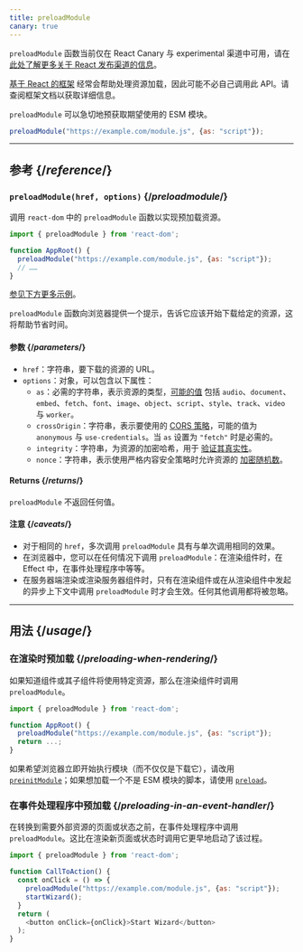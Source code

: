 ```yaml
---
title: preloadModule
canary: true
---
```


<Canary>

`preloadModule` 函数当前仅在 React Canary 与 experimental 渠道中可用，请在 [此处了解更多关于 React 发布渠道的信息](/community/versioning-policy#all-release-channels)。

</Canary>

<Note>

[基于 React 的框架](/learn/start-a-new-react-project) 经常会帮助处理资源加载，因此可能不必自己调用此 API。请查阅框架文档以获取详细信息。

</Note>

<Intro>

`preloadModule` 可以急切地预获取期望使用的 ESM 模块。

```js
preloadModule("https://example.com/module.js", {as: "script"});
```

</Intro>

<InlineToc />

---

## 参考 {/*reference*/}

### `preloadModule(href, options)` {/*preloadmodule*/}

 调用 `react-dom` 中的 `preloadModule` 函数以实现预加载资源。

```js
import { preloadModule } from 'react-dom';

function AppRoot() {
  preloadModule("https://example.com/module.js", {as: "script"});
  // ……
}

```

[参见下方更多示例](#usage)。

`preloadModule` 函数向浏览器提供一个提示，告诉它应该开始下载给定的资源，这将帮助节省时间。

#### 参数 {/*parameters*/}

* `href`：字符串，要下载的资源的 URL。
* `options`：对象，可以包含以下属性：
  *  `as`：必需的字符串，表示资源的类型，[可能的值](https://developer.mozilla.org/zh-CN/docs/Web/HTML/Element/link#as) 包括 `audio`、`document`、`embed`、`fetch`、`font`、`image`、`object`、`script`、`style`、`track`、`video` 与 `worker`。
  *  `crossOrigin`：字符串，表示要使用的 [CORS 策略](https://developer.mozilla.org/zh-CN/docs/Web/HTML/Attributes/crossorigin)，可能的值为 `anonymous` 与 `use-credentials`。当 `as` 设置为 `"fetch"` 时是必需的。
  *  `integrity`：字符串，为资源的加密哈希，用于 [验证其真实性](https://developer.mozilla.org/zh-CN/docs/Web/Security/Subresource_Integrity)。
  *  `nonce`：字符串，表示使用严格内容安全策略时允许资源的 [加密随机数](https://developer.mozilla.org/zh-CN/docs/Web/HTML/Global_attributes/nonce)。


#### Returns {/*returns*/}

`preloadModule` 不返回任何值。

#### 注意 {/*caveats*/}

* 对于相同的 `href`，多次调用 `preloadModule` 具有与单次调用相同的效果。
* 在浏览器中，您可以在任何情况下调用 `preloadModule`：在渲染组件时，在 Effect 中，在事件处理程序中等等。
* 在服务器端渲染或渲染服务器组件时，只有在渲染组件或在从渲染组件中发起的异步上下文中调用 `preloadModule` 时才会生效。任何其他调用都将被忽略。

---

## 用法 {/*usage*/}

### 在渲染时预加载 {/*preloading-when-rendering*/}

如果知道组件或其子组件将使用特定资源，那么在渲染组件时调用 `preloadModule`。

```js
import { preloadModule } from 'react-dom';

function AppRoot() {
  preloadModule("https://example.com/module.js", {as: "script"});
  return ...;
}
```

如果希望浏览器立即开始执行模块（而不仅仅是下载它），请改用 [`preinitModule`](/reference/react-dom/preinitModule)；如果想加载一个不是 ESM 模块的脚本，请使用 [`preload`](/reference/react-dom/preload)。

### 在事件处理程序中预加载 {/*preloading-in-an-event-handler*/}

在转换到需要外部资源的页面或状态之前，在事件处理程序中调用 `preloadModule`。这比在渲染新页面或状态时调用它更早地启动了该过程。

```js
import { preloadModule } from 'react-dom';

function CallToAction() {
  const onClick = () => {
    preloadModule("https://example.com/module.js", {as: "script"});
    startWizard();
  }
  return (
    <button onClick={onClick}>Start Wizard</button>
  );
}
```
